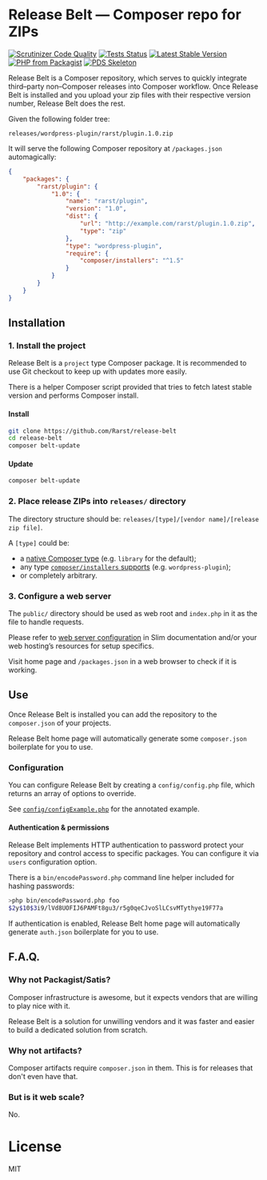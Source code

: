 # Release Belt — Composer repo for ZIPs
[![Scrutinizer Code Quality](https://scrutinizer-ci.com/g/Rarst/release-belt/badges/quality-score.png?b=master)](https://scrutinizer-ci.com/g/Rarst/release-belt/?branch=master)
[![Tests Status](https://github.com/rarst/release-belt/actions/workflows/tests.yml/badge.svg)](https://github.com/Rarst/release-belt/actions/workflows/tests.yml)
[![Latest Stable Version](https://poser.pugx.org/rarst/release-belt/version)](https://packagist.org/packages/rarst/release-belt)
[![PHP from Packagist](https://img.shields.io/packagist/php-v/rarst/release-belt.svg)](https://packagist.org/packages/rarst/laps)
[![PDS Skeleton](https://img.shields.io/badge/pds-skeleton-blue.svg?style=flat-square)](https://github.com/php-pds/skeleton)

Release Belt is a Composer repository, which serves to quickly integrate third–party non–Composer releases into Composer workflow. Once Release Belt is installed and you upload your zip files with their respective version number, Release Belt does the rest.

Given the following folder tree:

```
releases/wordpress-plugin/rarst/plugin.1.0.zip
```

It will serve the following Composer repository at `/packages.json` automagically:

```json
{
    "packages": {
        "rarst/plugin": {
            "1.0": {
                "name": "rarst/plugin",
                "version": "1.0",
                "dist": {
                    "url": "http://example.com/rarst/plugin.1.0.zip",
                    "type": "zip"
                },
                "type": "wordpress-plugin",
                "require": {
                    "composer/installers": "^1.5"
                }
            }
        }
    }
}
```

## Installation

### 1. Install the project

Release Belt is a `project` type Composer package. It is recommended to use Git checkout to keep up with updates more easily.

There is a helper Composer script provided that tries to fetch latest stable version and performs Composer install. 

#### Install

```bash
git clone https://github.com/Rarst/release-belt
cd release-belt
composer belt-update
```

#### Update

```bash
composer belt-update
```

### 2. Place release ZIPs into `releases/` directory

The directory structure should be: `releases/[type]/[vendor name]/[release zip file]`.

A `[type]` could be:
- a [native Composer type](https://getcomposer.org/doc/04-schema.md#type) (e.g. `library` for the default);
- any type [`composer/installers` supports](https://github.com/composer/installers) (e.g. `wordpress-plugin`);
- or completely arbitrary.

### 3. Configure a web server

The `public/` directory should be used as web root and `index.php` in it as the file to handle requests.

Please refer to [web server configuration](https://www.slimframework.com/docs/v4/start/web-servers.html) in Slim documentation and/or your web hosting’s resources for setup specifics.

Visit home page and `/packages.json` in a web browser to check if it is working.

## Use

Once Release Belt is installed you can add the repository to the `composer.json` of your projects.

Release Belt home page will automatically generate some `composer.json` boilerplate for you to use.

### Configuration

You can configure Release Belt by creating a `config/config.php` file, which returns an array of options to override.

See [`config/configExample.php`](config/configExample.php) for the annotated example.

#### Authentication & permissions

Release Belt implements HTTP authentication to password protect your repository and control access to specific packages. You can configure it via `users` configuration option.

There is a `bin/encodePassword.php` command line helper included for hashing passwords:

```bash
>php bin/encodePassword.php foo
$2y$10$3i9/lVd8UOFIJ6PAMFt8gu3/r5g0qeCJvoSlLCsvMTythye19F77a
```

If authentication is enabled, Release Belt home page will automatically generate `auth.json` boilerplate for you to use.

## F.A.Q.

### Why not Packagist/Satis?

Composer infrastructure is awesome, but it expects vendors that are willing to play nice with it.

Release Belt is a solution for unwilling vendors and it was faster and easier to build a dedicated solution from scratch. 

### Why not artifacts?

Composer artifacts require `composer.json` in them. This is for releases that don't even have that.

### But is it web scale?

No.

# License

MIT
